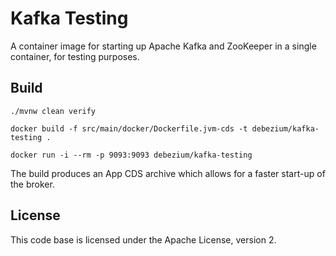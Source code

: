 # Kafka Testing

A container image for starting up Apache Kafka and ZooKeeper in a single container,
for testing purposes.

## Build

```shell script
./mvnw clean verify

docker build -f src/main/docker/Dockerfile.jvm-cds -t debezium/kafka-testing .

docker run -i --rm -p 9093:9093 debezium/kafka-testing
```

The build produces an App CDS archive which allows for a faster start-up of the broker.

## License

This code base is licensed under the Apache License, version 2.
